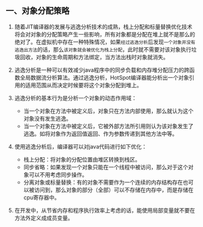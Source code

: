 ## 一、对象分配策略

1. 随着JIT编译器的发展与逃逸分析技术的成熟，栈上分配和标量替换优化技术将会对对象的分配策略产生一些影响，所有对象都是分配在堆上就不是那么的绝对了。在虚拟机中存在一种特殊情况，如果`经过逃逸分析`后发现`一个对象并没有逃逸出方法`的话，那么`该对象就会被优化为栈上分配`，此时就不需要对该对象执行垃圾回收，对象的生命周期和方法绑定，当方法出栈时对象就消失。

2. 逃逸分析是一种可以有效减少java程序中的同步负载和内存堆分配压力的跨函数全局数据流分析算法。通过逃逸分析，HotSpot编译器能分析出一个对象引用的适用范围从而决定时候要将这个对象分配到堆上。

3. 逃逸分析的基本行为是分析一个对象的动态作用域：
    - 当一个对象在方法中被定义后，对象只在方法内部使用，那么就认为这个对象没有发生逃逸。
    - 当一个对象在方法中被定义后，它被外部方法所引用则认为该对象发生了逃逸。如将对象作为返回值返回、作为参数传递到其他方法中等。

4. 使用逃逸分析后，编译器可以对java代码进行如下优化：
    - 栈上分配：将对象的分配位置由堆区转换到栈区。
    - 同步省略：如果发现一个对象只能在一个线程中被访问，那么对于这个对象可以不用考虑同步操作。
    - 分离对象或标量替换：有的对象不需要作为一个连续的内存结构存在也可以被访问到，那么对象的部分（全部）可以不存储在内存中，而是存储在cpu寄存器中。

5. 在开发中，从节省内存和程序执行效率上考虑的话，能使用局部变量就不要在方法外定义成成员变量。